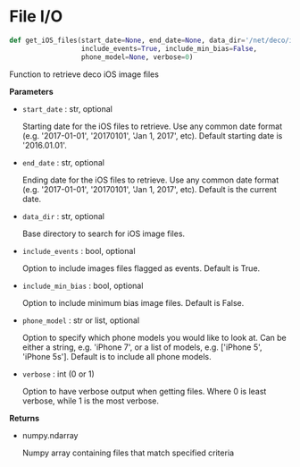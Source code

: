 # File I/O

```python
def get_iOS_files(start_date=None, end_date=None, data_dir='/net/deco/iOSdata',
                  include_events=True, include_min_bias=False,
                  phone_model=None, verbose=0)
```

Function to retrieve deco iOS image files

**Parameters**

* `start_date` : str, optional

    Starting date for the iOS files to retrieve. Use any common
    date format (e.g. '2017-01-01', '20170101', 'Jan 1, 2017', etc).
    Default starting date is '2016.01.01'.

* `end_date` : str, optional

    Ending date for the iOS files to retrieve. Use any common
    date format (e.g. '2017-01-01', '20170101', 'Jan 1, 2017', etc).
    Default is the current date.

* `data_dir` : str, optional

    Base directory to search for iOS image files.

* `include_events` : bool, optional

    Option to include images files flagged as events. Default is True.

* `include_min_bias` : bool, optional

    Option to include minimum bias image files. Default is False.

* `phone_model` : str or list, optional

    Option to specify which phone models you would like to look at.
    Can be either a string, e.g. 'iPhone 7', or a list of models,
    e.g. ['iPhone 5', 'iPhone 5s']. Default is to include all
    phone models.

* `verbose` : int (0 or 1)

    Option to have verbose output when getting files. Where 0 is
    least verbose, while 1 is the most verbose.

**Returns**

* numpy.ndarray

    Numpy array containing files that match specified criteria
